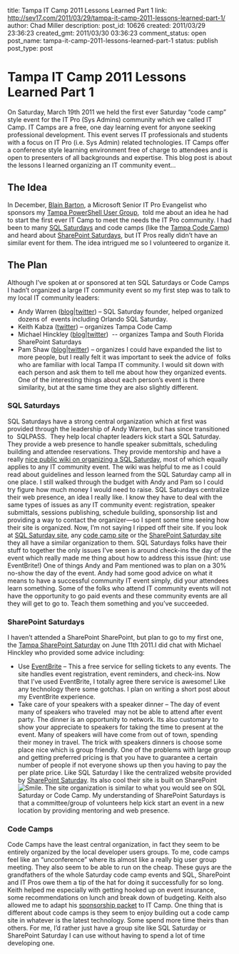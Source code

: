 title: Tampa IT Camp 2011 Lessons Learned Part 1
link: http://sev17.com/2011/03/29/tampa-it-camp-2011-lessons-learned-part-1/
author: Chad Miller
description: 
post_id: 10626
created: 2011/03/29 23:36:23
created_gmt: 2011/03/30 03:36:23
comment_status: open
post_name: tampa-it-camp-2011-lessons-learned-part-1
status: publish
post_type: post

# Tampa IT Camp 2011 Lessons Learned Part 1

On Saturday, March 19th 2011 we held the first ever Saturday “code camp” style event for the IT Pro (Sys Admins) community which we called IT Camp. IT Camps are a free, one day learning event for anyone seeking professional development. This event serves IT professionals and students with a focus on IT Pro (i.e. Sys Admin) related technologies. IT Camps offer a conference style learning environment free of charge to attendees and is open to presenters of all backgrounds and expertise. This blog post is about the lessons I learned organizing an IT community event… 

## The Idea

In December, [Blain Barton](http://blogs.technet.com/b/blainbar/), a Microsoft Senior IT Pro Evangelist who sponsors my [Tampa PowerShell User Group](http://powershellgroup.org/tampa.fl),  told me about an idea he had to start the first ever IT Camp to meet the needs the IT Pro community. I had been to many [SQL Saturdays](http://sqlsaturday.com/) and code camps (like the [Tampa Code Camp](http://www.tampacodecamp.com/))  and heard about [SharePoint Saturdays](http://www.sharepointsaturday.org/default.aspx), but IT Pros really didn’t have an similar event for them. The idea intrigued me so I volunteered to organize it. 

## The Plan

Although I’ve spoken at or sponsored at ten SQL Saturdays or Code Camps I hadn’t organized a large IT community event so my first step was to talk to my local IT community leaders: 

  * Andy Warren ([blog](http://www.sqlandy.com/)|[twitter](http://twitter.com/sqlandy)) – SQL Saturday founder, helped organized dozens of  events including Orlando SQL Saturday.
  * Keith Kabza ([twitter](http://twitter.com/keithkabza)) – organizes Tampa Code Camp
  * Michael Hinckley ([blog](http://sharepointcontender.wordpress.com/)|[twitter](http://twitter.com/SharPtContender))  -- organizes Tampa and South Florida SharePoint Saturdays
  * Pam Shaw ([blog](http://sqlpam.wordpress.com/)|[twitter](http://twitter.com/pamshaw)) – organizes
I could have expanded the list to more people, but I really felt it was important to seek the advice of  folks who are familiar with local Tampa IT community. I would sit down with each person and ask them to tell me about how they organized events. One of the interesting things about each person’s event is there similarity, but at the same time they are also slightly different. 

### SQL Saturdays

SQL Saturdays have a strong central organization which at first was provided through the leadership of Andy Warren, but has since transitioned to  SQLPASS.  They help local chapter leaders kick start a SQL Saturday. They provide a web presence to handle speaker submittals, scheduling building and attendee reservations. They provide mentorship and have a really [nice public wiki on organizing a SQL Saturday](http://wiki.sqlsaturday.com/), most of which equally applies to any IT community event. The wiki was helpful to me as I could read about guidelines and lesson learned from the SQL Saturday camp all in one place. I still walked through the budget with Andy and Pam so I could try figure how much money I would need to raise. SQL Saturdays centralize their web presence, an idea I really like. I know they have to deal with the same types of issues as any IT community event: registration, speaker submittals, sessions publishing, schedule building, sponsorship list and providing a way to contact the organizer—so I spent some time seeing how their site is organized. Now, I’m not saying I ripped off their site. If you look at [SQL Saturday site](http://sqlsaturday.com/), any [code camp site](http://www.tampacodecamp.com/) or the [SharePoint Saturday site](http://www.sharepointsaturday.org/default.aspx) they all have a similar organization to them. SQL Saturdays folks have their stuff to together the only issues I’ve seen is around check-ins the day of the event which really made me thing about how to address this issue (hint: use EventBrite!) One of things Andy and Pam mentioned was to plan on a 30% no-show the day of the event. Andy had some good advice on what it means to have a successful community IT event simply, did your attendees learn something. Some of the folks who attend IT community events will not have the opportunity to go paid events and these community events are all they will get to go to. Teach them something and you’ve succeeded. 

### SharePoint Saturdays

I haven’t attended a SharePoint SharePoint, but plan to go to my first one, the [Tampa SharePoint Saturday](http://www.sharepointsaturday.org/tampa/default.aspx) on June 11th 2011.I did chat with Michael Hinckley who provided some advice including: 

  * Use [EventBrite](https://www.eventbrite.com/home) – This a free service for selling tickets to any events. The site handles event registration, event reminders, and check-ins. Now that I’ve used EventBrite, I totally agree there service is awesome! Like any technology there some gotchas. I plan on writing a short post about my EventBrite experience.
  * Take care of your speakers with a speaker dinner – The day of event many of speakers who traveled  may not be able to attend after event party. The dinner is an opportunity to network. Its also customary to show your appreciate to speakers for taking the time to present at the event. Many of speakers will have come from out of town, spending their money in travel. The trick with speakers dinners is choose some place nice which is group friendly. One of the problems with large group and getting preferred pricing is that you have to guarantee a certain number of people if not everyone shows up then you having to pay the per plate price.
Like SQL Saturday I like the centralized website provided by [SharePoint Saturday](http://www.sharepointsaturday.org/default.aspx). Its also cool their site is built on SharePoint ![Smile](http://images.sev17.com/wlEmoticon-smile.png). The site organization is similar to what you would see on SQL Saturday or Code Camp. My understanding of SharePoint Saturdays is that a committee/group of volunteers help kick start an event in a new location by providing mentoring and web presence. 

### Code Camps

Code Camps have the least central organization, in fact they seem to be entirely organized by the local developer users groups. To me, code camps feel like an “unconference” where its almost like a really big user group meeting. They also seem to be able to run on the cheap. These guys are the grandfathers of the whole Saturday code camp events and SQL, SharePoint and IT Pros owe them a tip of the hat for doing it successfully for so long. Keith helped me especially with getting hooked up on event insurance, some recommendations on lunch and break down of budgeting. Keith also allowed me to adapt his [sponsorship packet](http://itcampsaturday.com/tampa/files/2011/01/IT-Camp.pdf) to IT Camp. One thing that is different about code camps is they seem to enjoy building out a code camp site in whatever is the latest technology. Some spend more time theirs than others. For me, I’d rather just have a group site like SQL Saturday or SharePoint Saturday I can use without having to spend a lot of time developing one.